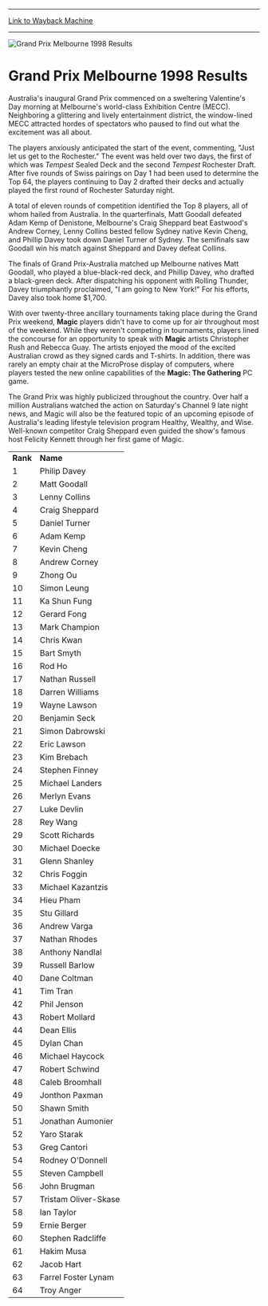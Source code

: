 
---
[Link to Wayback Machine](https://web.archive.org/web/20160303200227/http://magic.wizards.com/en/events/coverage/gpmel98)

[_metadata_:description]:- "Australia's inaugural Grand Prix commenced on a sweltering Valentine's Day morning at Melbourne's world-class Exhibition Centre (MECC). Neighboring a glittering and lively entertainment district, the window-lined MECC attracted hordes of spectators who paused to find out what the excitement was all about."
[_metadata_:generator]:- "Drupal 7 (http://drupal.org)"
[_metadata_:node]:- "780081"
[_metadata_:source]:- "div-block-system-main"
[_metadata_:title]:- "Grand Prix Melbourne 1998 Results"
[_metadata_:wayback_capture_timestamp]:- "2016-03-03 20:02:27"
[_metadata_:wayback_raw_url]:- "https://web.archive.org/web/20160303200227id_/http://magic.wizards.com/en/events/coverage/gpmel98"
[_metadata_:wayback_url]:- "http://magic.wizards.com/en/events/coverage/gpmel98"
---







![Grand Prix Melbourne 1998 Results](https://media.magic.wizards.com/images/banner/large_1_4.jpg)





Grand Prix Melbourne 1998 Results
=================================












Australia's inaugural Grand Prix commenced on a sweltering Valentine's Day morning at Melbourne's world-class Exhibition Centre (MECC). Neighboring a glittering and lively entertainment district, the window-lined MECC attracted hordes of spectators who paused to find out what the excitement was all about.


The players anxiously anticipated the start of the event, commenting, "Just let us get to the Rochester." The event was held over two days, the first of which was *Tempest* Sealed Deck and the second *Tempest* Rochester Draft. After five rounds of Swiss pairings on Day 1 had been used to determine the Top 64, the players continuing to Day 2 drafted their decks and actually played the first round of Rochester Saturday night.


A total of eleven rounds of competition identified the Top 8 players, all of whom hailed from Australia. In the quarterfinals, Matt Goodall defeated Adam Kemp of Denistone, Melbourne's Craig Sheppard beat Eastwood's Andrew Corney, Lenny Collins bested fellow Sydney native Kevin Cheng, and Phillip Davey took down Daniel Turner of Sydney. The semifinals saw Goodall win his match against Sheppard and Davey defeat Collins.


The finals of Grand Prix-Australia matched up Melbourne natives Matt Goodall, who played a blue-black-red deck, and Phillip Davey, who drafted a black-green deck. After dispatching his opponent with Rolling Thunder, Davey triumphantly proclaimed, "I am going to New York!" For his efforts, Davey also took home $1,700.


With over twenty-three ancillary tournaments taking place during the Grand Prix weekend, **Magic** players didn't have to come up for air throughout most of the weekend. While they weren't competing in tournaments, players lined the concourse for an opportunity to speak with **Magic** artists Christopher Rush and Rebecca Guay. The artists enjoyed the mood of the excited Australian crowd as they signed cards and T-shirts. In addition, there was rarely an empty chair at the MicroProse display of computers, where players tested the new online capabilities of the **Magic: The Gathering** PC game.


The Grand Prix was highly publicized throughout the country. Over half a million Australians watched the action on Saturday's Channel 9 late night news, and Magic will also be the featured topic of an upcoming episode of Australia's leading lifestyle television program Healthy, Wealthy, and Wise. Well-known competitor Craig Sheppard even guided the show's famous host Felicity Kennett through her first game of Magic.




|  |  |
| --- | --- |
| **Rank** | **Name** |
| 1 | Philip Davey |
| 2 | Matt Goodall |
| 3 | Lenny Collins |
| 4 | Craig Sheppard |
| 5 | Daniel Turner |
| 6 | Adam Kemp |
| 7 | Kevin Cheng |
| 8 | Andrew Corney |
| 9 | Zhong Ou |
| 10 | Simon Leung |
| 11 | Ka Shun Fung |
| 12 | Gerard Fong |
| 13 | Mark Champion |
| 14 | Chris Kwan |
| 15 | Bart Smyth |
| 16 | Rod Ho |
| 17 | Nathan Russell |
| 18 | Darren Williams |
| 19 | Wayne Lawson |
| 20 | Benjamin Seck |
| 21 | Simon Dabrowski |
| 22 | Eric Lawson |
| 23 | Kim Brebach |
| 24 | Stephen Finney |
| 25 | Michael Landers |
| 26 | Merlyn Evans |
| 27 | Luke Devlin |
| 28 | Rey Wang |
| 29 | Scott Richards |
| 30 | Michael Doecke |
| 31 | Glenn Shanley |
| 32 | Chris Foggin |
| 33 | Michael Kazantzis |
| 34 | Hieu Pham |
| 35 | Stu Gillard |
| 36 | Andrew Varga |
| 37 | Nathan Rhodes |
| 38 | Anthony Nandlal |
| 39 | Russell Barlow |
| 40 | Dane Coltman |
| 41 | Tim Tran |
| 42 | Phil Jenson |
| 43 | Robert Mollard |
| 44 | Dean Ellis |
| 45 | Dylan Chan |
| 46 | Michael Haycock |
| 47 | Robert Schwind |
| 48 | Caleb Broomhall |
| 49 | Jonthon Paxman |
| 50 | Shawn Smith |
| 51 | Jonathan Aumonier |
| 52 | Yaro Starak |
| 53 | Greg Cantori |
| 54 | Rodney O'Donnell |
| 55 | Steven Campbell |
| 56 | John Brugman |
| 57 | Tristam Oliver-Skase |
| 58 | Ian Taylor |
| 59 | Ernie Berger |
| 60 | Stephen Radcliffe |
| 61 | Hakim Musa |
| 62 | Jacob Hart |
| 63 | Farrel Foster Lynam |
| 64 | Troy Anger |


 


